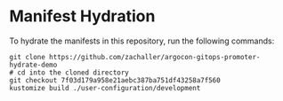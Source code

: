# Manifest Hydration

To hydrate the manifests in this repository, run the following commands:

```shell
git clone https://github.com/zachaller/argocon-gitops-promoter-hydrate-demo
# cd into the cloned directory
git checkout 7f03d179a958e21aebc387ba751df43258a7f560
kustomize build ./user-configuration/development
```
